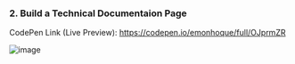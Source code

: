 ### 2. Build a Technical Documentaion Page

CodePen Link (Live Preview): https://codepen.io/emonhoque/full/OJprmZR

![image](https://user-images.githubusercontent.com/56671915/122030460-5ec19980-ce00-11eb-946c-8f1437248681.png)
